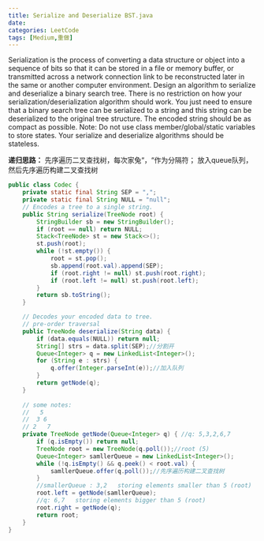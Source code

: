 ```yaml
---
title: Serialize and Deserialize BST.java
date: 
categories: LeetCode
tags: [Medium,重做]
---
```

Serialization is the process of converting a data structure or object into a sequence of bits so that it can be stored in a file or memory buffer, or transmitted across a network connection link to be reconstructed later in the same or another computer environment.
Design an algorithm to serialize and deserialize a binary search tree. There is no restriction on how your serialization/deserialization algorithm should work. You just need to ensure that a binary search tree can be serialized to a string and this string can be deserialized to the original tree structure.
The encoded string should be as compact as possible.
Note: Do not use class member/global/static variables to store states. Your serialize and deserialize algorithms should be stateless.
<!-- more -->
**递归思路：**
先序遍历二叉查找树，每次家兔“，“作为分隔符；
放入queue队列，然后先序遍历构建二叉查找树
``` java
public class Codec {
    private static final String SEP = ",";
    private static final String NULL = "null";
    // Encodes a tree to a single string.
    public String serialize(TreeNode root) {
        StringBuilder sb = new StringBuilder();
        if (root == null) return NULL;
        Stack<TreeNode> st = new Stack<>();
        st.push(root);
        while (!st.empty()) {
            root = st.pop();
            sb.append(root.val).append(SEP);
            if (root.right != null) st.push(root.right);
            if (root.left != null) st.push(root.left);
        }
        return sb.toString();
    }

    // Decodes your encoded data to tree.
    // pre-order traversal
    public TreeNode deserialize(String data) {
        if (data.equals(NULL)) return null;
        String[] strs = data.split(SEP);//分割开
        Queue<Integer> q = new LinkedList<Integer>();
        for (String e : strs) {
            q.offer(Integer.parseInt(e));//加入队列
        }
        return getNode(q);
    }
    
    // some notes:
    //   5
    //  3 6
    // 2   7
    private TreeNode getNode(Queue<Integer> q) { //q: 5,3,2,6,7
        if (q.isEmpty()) return null;
        TreeNode root = new TreeNode(q.poll());//root (5)
        Queue<Integer> samllerQueue = new LinkedList<Integer>();
        while (!q.isEmpty() && q.peek() < root.val) {
            samllerQueue.offer(q.poll());//先序遍历构建二叉查找树
        }
        //smallerQueue : 3,2   storing elements smaller than 5 (root)
        root.left = getNode(samllerQueue);
        //q: 6,7   storing elements bigger than 5 (root)
        root.right = getNode(q);
        return root;
    }
}
``` 